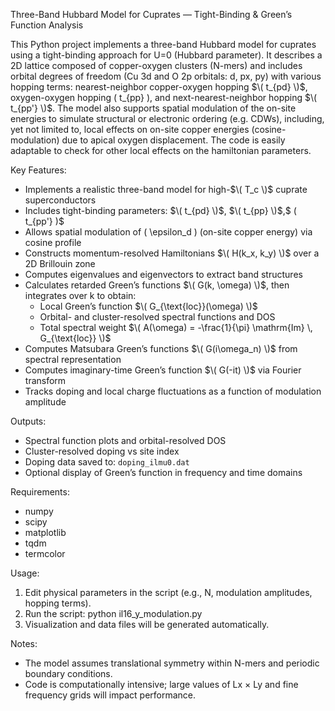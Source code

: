 Three-Band Hubbard Model for Cuprates — Tight-Binding & Green’s Function Analysis

This Python project implements a three-band Hubbard model for cuprates using a tight-binding approach for U=0 (Hubbard parameter).
It describes a 2D lattice composed of copper-oxygen clusters (N-mers) and includes orbital degrees of freedom
(Cu 3d and O 2p orbitals: d, px, py) with various hopping terms: nearest-neighbor copper-oxygen hopping $\( t_{pd} \)$,
oxygen-oxygen hopping \( t_{pp} \), and next-nearest-neighbor hopping $\( t_{pp'} \)$. 
The model also supports spatial modulation of the on-site energies to simulate structural or electronic ordering (e.g. CDWs), including,
yet not limited to, local effects on on-site copper energies (cosine-modulation) due to apical oxygen displacement.
The code is easily adaptable to check for other local effects on the hamiltonian parameters.

Key Features:
- Implements a realistic three-band model for high-$\( T_c \)$ cuprate superconductors
- Includes tight-binding parameters: $\( t_{pd} \)$, $\( t_{pp} \)$,$ \( t_{pp'} \)$
- Allows spatial modulation of \( \epsilon_d \) (on-site copper energy) via cosine profile
- Constructs momentum-resolved Hamiltonians $\( H(k_x, k_y) \)$ over a 2D Brillouin zone
- Computes eigenvalues and eigenvectors to extract band structures
- Calculates retarded Green’s functions $\( G(k, \omega) \)$, then integrates over k to obtain:
  - Local Green’s function $\( G_{\text{loc}}(\omega) \)$
  - Orbital- and cluster-resolved spectral functions and DOS
  - Total spectral weight $\( A(\omega) = -\frac{1}{\pi} \mathrm{Im} \, G_{\text{loc}} \)$
- Computes Matsubara Green’s functions $\( G(i\omega_n) \)$ from spectral representation
- Computes imaginary-time Green’s function $\( G(-it) \)$ via Fourier transform
- Tracks doping and local charge fluctuations as a function of modulation amplitude

Outputs:
- Spectral function plots and orbital-resolved DOS
- Cluster-resolved doping vs site index
- Doping data saved to: `doping_ilmu0.dat`
- Optional display of Green’s function in frequency and time domains

Requirements:
- numpy
- scipy
- matplotlib
- tqdm
- termcolor

Usage:
1. Edit physical parameters in the script (e.g., N, modulation amplitudes, hopping terms).
2. Run the script:
   python il16_y_modulation.py
3. Visualization and data files will be generated automatically.

Notes:
- The model assumes translational symmetry within N-mers and periodic boundary conditions.
- Code is computationally intensive; large values of Lx × Ly and fine frequency grids will impact performance.

